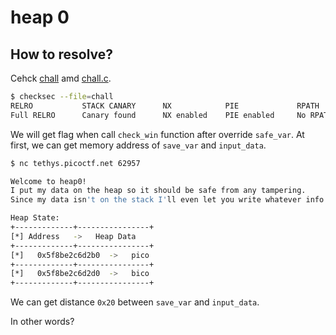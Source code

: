 # heap 0

## How to resolve?

Cehck [chall](./chall) amd [chall.c](./chall.c).

````bash
$ checksec --file=chall
RELRO           STACK CANARY      NX            PIE             RPATH      RUNPATH      Symbols         FORTIFY Fortified       Fortifiable  FILE
Full RELRO      Canary found      NX enabled    PIE enabled     No RPATH   No RUNPATH   78 Symbols     Yes      0               1       chall
````

We will get flag when call `check_win` function after override `safe_var`.
At first, we can get memory address of `save_var` and `input_data`.

````bash
$ nc tethys.picoctf.net 62957

Welcome to heap0!
I put my data on the heap so it should be safe from any tampering.
Since my data isn't on the stack I'll even let you write whatever info you want to the heap, I already took care of using malloc for you.

Heap State:
+-------------+----------------+
[*] Address   ->   Heap Data   
+-------------+----------------+
[*]   0x5f8be2c6d2b0  ->   pico
+-------------+----------------+
[*]   0x5f8be2c6d2d0  ->   bico
+-------------+----------------+
````

We can get distance `0x20` between `save_var` and `input_data`.

In other words?